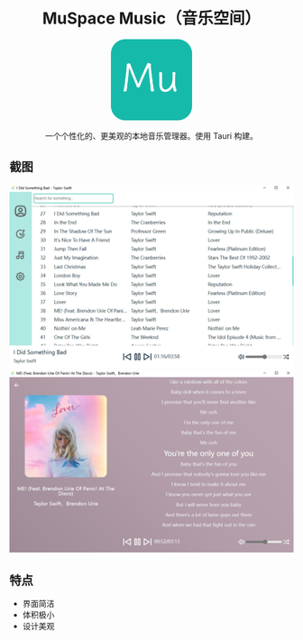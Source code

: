 <div align="center">
<h1>MuSpace Music（音乐空间）</h1>
<img src="./assets/app-icon.png" height="144px">
<p>一个个性化的、更美观的本地音乐管理器。使用 Tauri 构建。</p>
</div>

## 截图
![img](./assets/1.png)
![img](./assets/2.png)
## 特点
- 界面简洁
- 体积极小
- 设计美观

